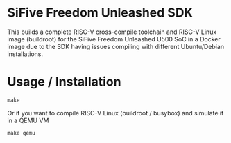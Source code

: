 # SiFive Freedom Unleashed SDK

This builds a complete RISC-V cross-compile toolchain and RISC-V Linux image (buildroot) for the SiFive Freedom
Unleashed U500 SoC in a Docker image due to the SDK having issues compiling with different Ubuntu/Debian installations.


# Usage / Installation #


 ```
make
```
 
Or if you want to compile RISC-V Linux (buildroot / busybox) and simulate it in a QEMU VM

 ```
make qemu
```

